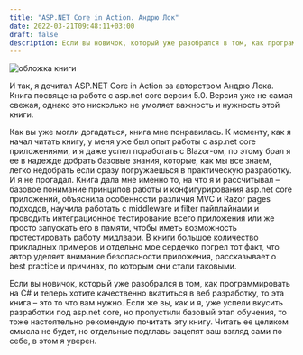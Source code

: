 ```yaml
---
title: "ASP.NET Core in Action. Андрю Лок"
date: 2022-03-21T09:48:11+03:00
draft: false
description: Если вы новичок, который уже разобрался в том, как программировать на C# и теперь хотите качественно вкатиться в веб разработку, то эта книга – это то что вам нужно.
---
```


![обложка книги](/assets/images/book_4.png)


И так, я дочитал ASP.NET Core in Action за авторством Андрю Лока. Книга посвящена работе с asp.net core версии 5.0. Версия уже не самая свежая, однако это нисколько не умоляет важность и нужность этой книги.

Как вы уже могли догадаться, книга мне понравилась. К моменту, как я начал читать книгу, у меня уже был опыт работы с asp.net core приложениями, и я даже успел поработать с Blazor-ом, по этому брал я ее в надежде добрать базовые знания, которые, как мы все знаем, легко недобрать если сразу погружаешься в практическую разработку. И я не прогадал. Книга дала мне именно то, на что я и рассчитывал – базовое понимание принципов работы и конфигурирования asp.net core приложений, объяснила особенности различия MVC и Razor pages подходов, научила работать с middleware и filter пайплайнами и проводить интеграционное тестирование всего приложения или же просто запускать его в памяти, чтобы иметь возможность протестировать работу мидлвари. В книги большое количество прикладных примеров и отдельно мое сердечко погрел тот факт, что автор уделяет внимание безопасности приложения, рассказывает о best practice и причинах, по которым они стали таковыми. 

Если вы новичок, который уже разобрался в том, как программировать на C# и теперь хотите качественно вкатиться в веб разработку, то эта книга – это то что вам нужно. Если же вы, как и я, уже успели вкусить разработки под asp.net core, но пропустили базовый этап обучения, то тоже настоятельно рекомендую почитать эту книгу. Читать ее целиком смысла не будет, но отдельные подглавы зацепят ваш взгляд сами по себе, в этом я уверен.